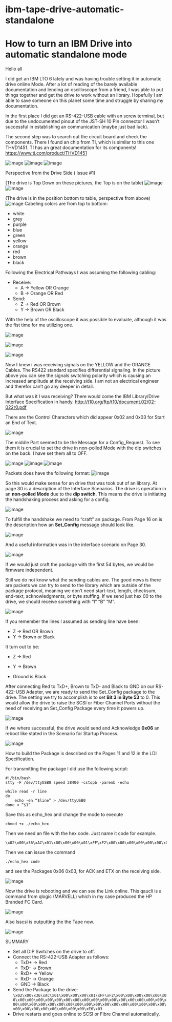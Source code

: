 # ibm-tape-drive-automatic-standalone
 # How to turn an IBM Drive into automatic standalone mode


Hello all 

I did get an IBM LTO 6  lately and was having trouble setting it in automatic drive online Mode. After a lot of reading of the barely available documentation and lending an oscilloscope from a friend, I was able to put things together and get the drive to work without an library. 
Hopefully I am able to save someone on this planet some time and struggle by sharing my documentation. 

In the first place I did get an RS-422-USB cable with an screw terminal, but due to the undocumented pinout of the JST-SH 10 Pin connector I wasn’t successful in establishing an communication (maybe just bad luck). 

The second step was to search out the circuit board and check the components. There I found an chip from TI, which is similar to this one THVD1451. TI has an great documentation for its components!
https://www.ti.com/product/THVD1451

![image](https://user-images.githubusercontent.com/98891123/152162290-752d8bbf-0fc4-456e-8809-531cda45393c.png)
![image](https://user-images.githubusercontent.com/98891123/152162314-c49de7ca-9f51-4cc7-95e9-9b17d5773d2e.png)
![image](https://user-images.githubusercontent.com/98891123/152162334-05ad65c0-9cbd-4c85-b72e-97fa1ea07222.png)

Perspective from the Drive Side ( Issue #1) 

(The drive is Top Down on these pictures, the Top is on the table)
![image](https://user-images.githubusercontent.com/98891123/152176847-c555ccfa-2e87-47ef-961c-52edfab7a02a.png)
![image](https://user-images.githubusercontent.com/98891123/152177129-d5e34251-cee9-4cab-a584-445cd794601d.png)

(The drive is in the position bottom to table, perspective from above)
![image](https://user-images.githubusercontent.com/98891123/152178767-afe7a338-b761-403a-8030-fbe98d8112f6.png)
Cabeling colors are from top to bottom:
- white
- grey
- purple
- blue
- green
- yellow
- orange
- red
- brown
- black


Following the Electrical Pathways  I was assuming the following cabling:
- Receive:
  - A → Yellow OR Orange
  -	B → Orange OR Red
- Send:
  -	Z → Red OR Brown 
  - Y → Brown OR Black

With the help of the  oscilloscope it was possible to evaluate, although it was the fist time for me utilizing one. 

![image](https://user-images.githubusercontent.com/98891123/152162736-84c0ad4c-1e22-429d-8ea6-106cb97cc356.png)

![image](https://user-images.githubusercontent.com/98891123/152162847-dea67800-ae85-40d9-96e9-71dc8a4ec280.png)

![image](https://user-images.githubusercontent.com/98891123/152162875-e5c36c60-7c8f-489d-ad4e-b6ffae3ece9c.png)


Now I knew i was receiving signals on the YELLOW and the ORANGE Cables. The RS422 standard specifies differential signaling. In the picture above you can see the signals switching polarity which is causing an increased amplitude at the receiving side. I am not an electrical engineer and therefor can’t go any deeper in detail. 

But what was it I was receiving? There would come the IBM Library/Drive Interface Specification in handy.  http://t10.org/ftp/t10/document.02/02-022r0.pdf

There are the Control Characters which did appear 0x02 and 0x03 for Start an End of Text.  

![image](https://user-images.githubusercontent.com/98891123/152162997-69e45124-c0a5-49d5-8c48-2b1768a3b464.png)


The middle Part seemed to be the Message for a Config_Request. To see them it is crucial to set the drive in non-polled Mode with the dip switches on the back. I have set them all to OFF. 

![image](https://user-images.githubusercontent.com/98891123/152163013-b7b6498f-39a3-4c2a-abce-3820d4816906.png)
![image](https://user-images.githubusercontent.com/98891123/152163053-b3efa985-fe00-4cc0-8fab-36bf3539d206.png)
![image](https://user-images.githubusercontent.com/98891123/152163067-5f7ea18a-5ebb-48a0-88ee-a48df08b76a9.png)


Packets does have the following format:
![image](https://user-images.githubusercontent.com/98891123/152163104-7ca47035-da86-4f52-a035-0a7329f9e351.png)


So this would make sense for an drive that was took out of an library. At page 30 is a description of the Interface Scenarios. The drive is operation in an **non-polled Mode** due to the **dip switch**. This means the drive is initiating the handshaking process and asking for a config. 

![image](https://user-images.githubusercontent.com/98891123/152163134-550e998d-d1a5-4380-a1e2-0156872dc25b.png)

To fulfill the handshake we need to “craft” an package. From Page 16 on is the description how an **Set_Config** message should look like. 

![image](https://user-images.githubusercontent.com/98891123/152163159-192aaf2d-7fc1-4f8c-a00b-b2d065ca246c.png)

And a useful information was in the interface scenario on Page 30. 

![image](https://user-images.githubusercontent.com/98891123/152163178-3bb03fc6-546f-48e1-960e-1ca4cb2b33c2.png)

If we would just craft the package with the first 54 bytes, we would be firmware independent. 

Still we do not know what the sending cables are. The good news is there are packets we can try to send to the library which are outside of the package protocol, meaning we don’t need start-text, length, checksum, end-text, acknowledgments, or byte stuffing. 
If we send just hex 00 to the drive, we should receive something with “I” “B” “M”. 

![image](https://user-images.githubusercontent.com/98891123/152163214-0588d6c0-9726-45c0-b103-f97ed7d57281.png)

If you remember the lines I assumed as sending line have been: 
- Z → Red OR Brown 
- Y → Brown or Black

It turn out to be: 
- Z → Red
- Y → Brown

- Ground is Black. 

After connecting Red to TxD+, Brown to TxD- and Black to GND on our  RS-422-USB Adapter, we are ready to send the Set_Config package to the drive. The setting we try to accomplish is to set **Bit 3 in Byte 53** to 0. 
This would allow the drive to raise the SCSI or Fiber Channel Ports without the need of receiving an Set_Config Package every time it powers up. 

![image](https://user-images.githubusercontent.com/98891123/152163290-d9100219-32f8-40ec-8fc1-91d1485469a5.png)

If we where successful, the drive would send and Acknowledge **0x06** an reboot like stated in the Scenario for Startup Process.

![image](https://user-images.githubusercontent.com/98891123/152163306-3f24bb5a-9139-402d-ac0a-e50cad04572a.png)

How to build the Package is described on the Pages 11 and 12 in the LDI Specification. 

For transmitting the package I did use the following script:
```
#!/bin/bash 
stty -F /dev/ttyUSB0 speed 38400 -cstopb -parenb -echo

while read -r line
do 
	echo -en “$line” > /dev/ttyUSB0
done < “$1”
```
Save this as echo_hex and change the mode to execute 
```
chmod +x ./echo_hex
```
Then we need an file with the hex code. Just name it code for example. 
```
\x02\x00\x36\xAC\x01\x00\x00\x00\x01\xFF\xF2\x00\x00\x00\x00\x00\x00\x00\x00\x00\x00\x00\x00\x00\x00\x00\x00\x00\x00\x00\x00\x00\x00\x00\x00\x00\x00\x00\x00\x00\x00\x00\x00\x00\x00\x00\x00\x00\x00\x00\x00\x00\x00\x00\x00\x00\x00\x00\xE6\x03
```

Then we can issue the command 
```
./echo_hex code
```
and see the Packages 0x06 0x03, for ACK and ETX on the receiving side. 

![image](https://user-images.githubusercontent.com/98891123/152163518-da7152b4-953a-43f7-9697-e13dda06578d.png)

Now the drive is rebooting and we can see the Link online. This qaucli is a command from qlogic (MARVELL) which in my case produced the HP Branded FC Card. 

![image](https://user-images.githubusercontent.com/98891123/152163541-30075b85-7de1-441d-9a2a-ce39d1bea7b2.png)

Also lsscsi is outputting the the Tape now. 

![image](https://user-images.githubusercontent.com/98891123/152163611-95b1c297-5de1-4b06-9e24-9f1be23f8520.png)


SUMMARY

- Set all DIP Switches on the drive to off. 
- Connect the  RS-422-USB Adapter as follows:
  - TxD+ → Red
  - TxD- → Brown
  - RxD+ → Yellow
  - RxD- → Orange
  - GND → Black
- Send the Package to the drive: ```
\x02\x00\x36\xAC\x01\x00\x00\x00\x01\xFF\xF2\x00\x00\x00\x00\x00\x00\x00\x00\x00\x00\x00\x00\x00\x00\x00\x00\x00\x00\x00\x00\x00\x00\x00\x00\x00\x00\x00\x00\x00\x00\x00\x00\x00\x00\x00\x00\x00\x00\x00\x00\x00\x00\x00\x00\x00\x00\x00\xE6\x03 ```
- Drive restarts and goes online to SCSI or Fibre Channel automatically.
